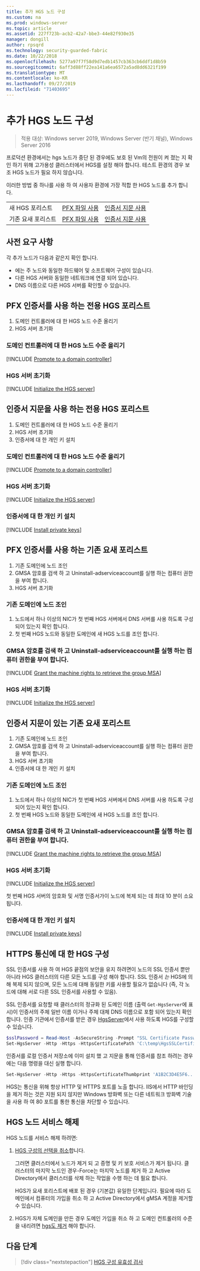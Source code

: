 ```yaml
---
title: 추가 HGS 노드 구성
ms.custom: na
ms.prod: windows-server
ms.topic: article
ms.assetid: 227f723b-acb2-42a7-bbe3-44e82f930e35
manager: dongill
author: rpsqrd
ms.technology: security-guarded-fabric
ms.date: 10/22/2018
ms.openlocfilehash: 5277a97f7f58d9d7edb1457cb363cb6ddf1d8b59
ms.sourcegitcommit: 6aff3d88ff22ea141a6ea6572a5ad8dd6321f199
ms.translationtype: MT
ms.contentlocale: ko-KR
ms.lasthandoff: 09/27/2019
ms.locfileid: "71403695"
---
```

# <a name="configure-additional-hgs-nodes"></a>추가 HGS 노드 구성

>적용 대상: Windows server 2019, Windows Server (반기 채널), Windows Server 2016

프로덕션 환경에서는 hgs 노드가 중단 된 경우에도 보호 된 Vm의 전원이 켜 졌는 지 확인 하기 위해 고가용성 클러스터에서 HGS를 설정 해야 합니다. 테스트 환경의 경우 보조 HGS 노드가 필요 하지 않습니다.

이러한 방법 중 하나를 사용 하 여 사용자 환경에 가장 적합 한 HGS 노드를 추가 합니다.

|                |                         |                              | 
|----------------|-------------------------|------------------------------|
|새 HGS 포리스트  | [PFX 파일 사용](#dedicated-hgs-forest-with-pfx-certificates) | [인증서 지문 사용](#dedicated-hgs-forest-with-certificate-thumbprints) |
|기존 요새 포리스트 |  [PFX 파일 사용](#existing-bastion-forest-with-pfx-certificates) | [인증서 지문 사용](#existing-bastion-forest-with-certificate-thumbprints) |

## <a name="prerequisites"></a>사전 요구 사항

각 추가 노드가 다음과 같은지 확인 합니다. 
- 에는 주 노드와 동일한 하드웨어 및 소프트웨어 구성이 있습니다. 
- 다른 HGS 서버와 동일한 네트워크에 연결 되어 있습니다.
- DNS 이름으로 다른 HGS 서버를 확인할 수 있습니다.

## <a name="dedicated-hgs-forest-with-pfx-certificates"></a>PFX 인증서를 사용 하는 전용 HGS 포리스트

1. 도메인 컨트롤러에 대 한 HGS 노드 수준 올리기
2. HGS 서버 초기화

### <a name="promote-the-hgs-node-to-a-domain-controller"></a>도메인 컨트롤러에 대 한 HGS 노드 수준 올리기

[!INCLUDE [Promote to a domain controller](../../../includes/guarded-fabric-promote-domain-controller.md)] 

### <a name="initialize-the-hgs-server"></a>HGS 서버 초기화

[!INCLUDE [Initialize the HGS server](../../../includes/guarded-fabric-initialize-hgs-on-the-node.md)] 

## <a name="dedicated-hgs-forest-with-certificate-thumbprints"></a>인증서 지문을 사용 하는 전용 HGS 포리스트
 
1. 도메인 컨트롤러에 대 한 HGS 노드 수준 올리기
2. HGS 서버 초기화
3. 인증서에 대 한 개인 키 설치

### <a name="promote-the-hgs-node-to-a-domain-controller"></a>도메인 컨트롤러에 대 한 HGS 노드 수준 올리기

[!INCLUDE [Promote to a domain controller](../../../includes/guarded-fabric-promote-domain-controller.md)] 

### <a name="initialize-the-hgs-server"></a>HGS 서버 초기화

[!INCLUDE [Initialize the HGS server](../../../includes/guarded-fabric-initialize-hgs-on-the-node.md)] 

### <a name="install-the-private-keys-for-the-certificates"></a>인증서에 대 한 개인 키 설치

[!INCLUDE [Install private keys](../../../includes/guarded-fabric-install-private-keys.md)]

## <a name="existing-bastion-forest-with-pfx-certificates"></a>PFX 인증서를 사용 하는 기존 요새 포리스트

1. 기존 도메인에 노드 조인
2. GMSA 암호를 검색 하 고 Uninstall-adserviceaccount를 실행 하는 컴퓨터 권한을 부여 합니다.
3. HGS 서버 초기화

### <a name="join-the-node-to-the-existing-domain"></a>기존 도메인에 노드 조인

1. 노드에서 하나 이상의 NIC가 첫 번째 HGS 서버에서 DNS 서버를 사용 하도록 구성 되어 있는지 확인 합니다.
2. 첫 번째 HGS 노드와 동일한 도메인에 새 HGS 노드를 조인 합니다. 

### <a name="grant-the-machine-rights-to-retrieve-gmsa-password-and-run-install-adserviceaccount"></a>GMSA 암호를 검색 하 고 Uninstall-adserviceaccount를 실행 하는 컴퓨터 권한을 부여 합니다.

[!INCLUDE [Grant the machine rights to retrieve the group MSA](../../../includes/guarded-fabric-grant-machine-rights-to-retrieve-gmsa.md)] 

### <a name="initialize-the-hgs-server"></a>HGS 서버 초기화

[!INCLUDE [Initialize the HGS server](../../../includes/guarded-fabric-initialize-hgs-on-the-node.md)] 

## <a name="existing-bastion-forest-with-certificate-thumbprints"></a>인증서 지문이 있는 기존 요새 포리스트

1. 기존 도메인에 노드 조인
2. GMSA 암호를 검색 하 고 Uninstall-adserviceaccount를 실행 하는 컴퓨터 권한을 부여 합니다.
3. HGS 서버 초기화
4. 인증서에 대 한 개인 키 설치

### <a name="join-the-node-to-the-existing-domain"></a>기존 도메인에 노드 조인

1. 노드에서 하나 이상의 NIC가 첫 번째 HGS 서버에서 DNS 서버를 사용 하도록 구성 되어 있는지 확인 합니다.
2. 첫 번째 HGS 노드와 동일한 도메인에 새 HGS 노드를 조인 합니다. 

### <a name="grant-the-machine-rights-to-retrieve-gmsa-password-and-run-install-adserviceaccount"></a>GMSA 암호를 검색 하 고 Uninstall-adserviceaccount를 실행 하는 컴퓨터 권한을 부여 합니다.

[!INCLUDE [Grant the machine rights to retrieve the group MSA](../../../includes/guarded-fabric-grant-machine-rights-to-retrieve-gmsa.md)] 

### <a name="initialize-the-hgs-server"></a>HGS 서버 초기화

[!INCLUDE [Initialize the HGS server](../../../includes/guarded-fabric-initialize-hgs-on-the-node.md)] 

첫 번째 HGS 서버의 암호화 및 서명 인증서가이 노드에 복제 되는 데 최대 10 분이 소요 됩니다.

### <a name="install-the-private-keys-for-the-certificates"></a>인증서에 대 한 개인 키 설치

[!INCLUDE [Install private keys](../../../includes/guarded-fabric-install-private-keys.md)]

## <a name="configure-hgs-for-https-communications"></a>HTTPS 통신에 대 한 HGS 구성

SSL 인증서를 사용 하 여 HGS 끝점의 보안을 유지 하려면이 노드의 SSL 인증서 뿐만 아니라 HGS 클러스터의 다른 모든 노드를 구성 해야 합니다.
SSL 인증서 *는* HGS에 의해 복제 되지 않으며, 모든 노드에 대해 동일한 키를 사용할 필요가 없습니다 (즉, 각 노드에 대해 서로 다른 SSL 인증서를 사용할 수 있음).

SSL 인증서를 요청할 때 클러스터의 정규화 된 도메인 이름 (출력 `Get-HgsServer`에 표시)이 인증서의 주체 일반 이름 이거나 주체 대체 DNS 이름으로 포함 되어 있는지 확인 합니다.
인증 기관에서 인증서를 받은 경우 [HgsServer](https://technet.microsoft.com/itpro/powershell/windows/hgsserver/set-hgsserver)에서 사용 하도록 HGS를 구성할 수 있습니다.

```powershell
$sslPassword = Read-Host -AsSecureString -Prompt "SSL Certificate Password"
Set-HgsServer -Http -Https -HttpsCertificatePath 'C:\temp\HgsSSLCertificate.pfx' -HttpsCertificatePassword $sslPassword
```

인증서를 로컬 인증서 저장소에 이미 설치 했 고 지문을 통해 인증서를 참조 하려는 경우에는 다음 명령을 대신 실행 합니다.

```powershell
Set-HgsServer -Http -Https -HttpsCertificateThumbprint 'A1B2C3D4E5F6...'
```

HGS는 통신을 위해 항상 HTTP 및 HTTPS 포트를 노출 합니다.
IIS에서 HTTP 바인딩을 제거 하는 것은 지원 되지 않지만 Windows 방화벽 또는 다른 네트워크 방화벽 기술을 사용 하 여 80 포트를 통한 통신을 차단할 수 있습니다.

## <a name="decommission-an-hgs-node"></a>HGS 노드 서비스 해제

HGS 노드를 서비스 해제 하려면:

1. [HGS 구성의 선택을 취소](guarded-fabric-manage-hgs.md#clearing-the-hgs-configuration)합니다.

   그러면 클러스터에서 노드가 제거 되 고 증명 및 키 보호 서비스가 제거 됩니다. 
   클러스터의 마지막 노드인 경우-Force는 마지막 노드를 제거 하 고 Active Directory에서 클러스터를 삭제 하는 작업을 수행 하는 데 필요 합니다. 
   
   HGS가 요새 포리스트에 배포 된 경우 (기본값) 유일한 단계입니다. 
   필요에 따라 도메인에서 컴퓨터의 가입을 취소 하 고 Active Directory에서 gMSA 계정을 제거할 수 있습니다.

1. HGS가 자체 도메인을 만든 경우 도메인 가입을 취소 하 고 도메인 컨트롤러의 수준을 내리려면 [hgs도 제거](guarded-fabric-manage-hgs.md#clearing-the-hgs-configuration) 해야 합니다.



## <a name="next-step"></a>다음 단계

> [!div class="nextstepaction"]
> [HGS 구성 유효성 검사](guarded-fabric-verify-hgs-configuration.md)

